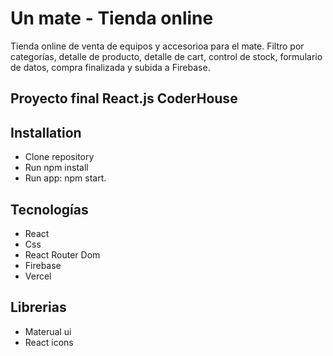 # Un mate - Tienda online

Tienda online de venta de equipos y accesorioa para el mate.
Filtro por categorías, detalle de producto, detalle de cart, control de stock, formulario de datos, compra finalizada y subida a Firebase.

## Proyecto final React.js CoderHouse

## Installation

- Clone repository
- Run npm install
- Run app: npm start.

## Tecnologías

- React
- Css
- React Router Dom
- Firebase
- Vercel

## Librerias

- Materual ui
- React icons
